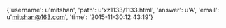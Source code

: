 {'username': u'mitshan', 'path': u'xz1133/1133.html', 'answer': u'A', 'email': u'mitshan@163.com', 'time': '2015-11-30:12:43:19'}
